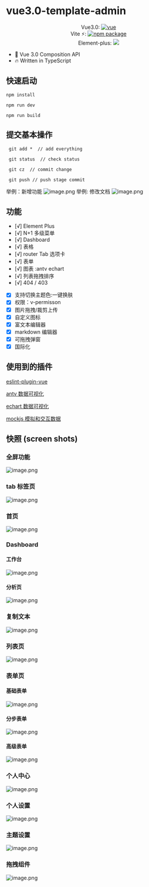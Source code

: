 # vue3.0-template-admin

<p align="center">
Vue3.0:
<a href="https://www.npmjs.com/package/vue/v/next">
    <img src="https://img.shields.io/npm/v/vue/next.svg" alt="vue">
  </a>
  </br>
  Vite ⚡:
    <a href="https://npmjs.com/package/vite"><img src="https://img.shields.io/npm/v/vite.svg" alt="npm package"></a>
  </br>
Element-plus:
<a href="https://www.npmjs.org/package/element-plus">
<img src="https://img.shields.io/npm/v/element-plus.svg">
</a>

</p>

- 💪 Vue 3.0 Composition API
- 🔥 Written in TypeScript

## 快速启动

```
npm install

npm run dev

npm run build
```

## 提交基本操作

     git add *  // add everything

     git status  // check status

     git cz  // commit change

     git push // push stage commit

举例：新增功能
![image.png](https://p9-juejin.byteimg.com/tos-cn-i-k3u1fbpfcp/2a1f4ad3d8f441898d37215da1c0c3e1~tplv-k3u1fbpfcp-watermark.image)
举例: 修改文档
![image.png](https://p9-juejin.byteimg.com/tos-cn-i-k3u1fbpfcp/cbb57adedaf84063b672b7802eeff6e6~tplv-k3u1fbpfcp-watermark.image)

## 功能

- [√] Element Plus
- [√] N+1 多级菜单
- [√] Dashboard
- [√] 表格
- [√] router Tab 选项卡
- [√] 表单
- [√] 图表 :antv echart
- [√] 列表拖拽排序
- [√] 404 / 403

- [x] 支持切换主题色:一键换肤
- [x] 权限：v-permisson
- [x] 图片拖拽/裁剪上传
- [x] 自定义图标
- [x] 富文本编辑器
- [x] markdown 编辑器
- [x] 可拖拽弹窗
- [x] 国际化

## 使用到的插件

[eslint-plugin-vue](https://eslint.vuejs.org/user-guide/#faq)

[antv 数据可视化](https://antv.vision/zh)

[echart 数据可视化](http://echarts.apache.org/zh/index.html)

[mockjs 模拟和交互数据](http://mockjs.com/)

## 快照 (screen shots)

### 全屏功能

![image.png](https://p9-juejin.byteimg.com/tos-cn-i-k3u1fbpfcp/9a65c47c1194442d86e4a18128aa59d5~tplv-k3u1fbpfcp-watermark.image)

### tab 标签页

![image.png](https://p1-juejin.byteimg.com/tos-cn-i-k3u1fbpfcp/fd7269635ab043f4a61302f2b7374906~tplv-k3u1fbpfcp-watermark.image)

### 首页

![image.png](https://p1-juejin.byteimg.com/tos-cn-i-k3u1fbpfcp/9e7a8852ae924151acc5e416fb91bf6a~tplv-k3u1fbpfcp-watermark.image)

### Dashboard

#### 工作台

![image.png](https://p6-juejin.byteimg.com/tos-cn-i-k3u1fbpfcp/f6586b8a2a6d42e9844519217f277b74~tplv-k3u1fbpfcp-watermark.image)

#### 分析页

![image.png](https://p9-juejin.byteimg.com/tos-cn-i-k3u1fbpfcp/580b489dd06e4f47a4fcacd9085215f9~tplv-k3u1fbpfcp-watermark.image)

### 复制文本

![image.png](https://p1-juejin.byteimg.com/tos-cn-i-k3u1fbpfcp/b9e2af7e1649444aa043225a936a8595~tplv-k3u1fbpfcp-watermark.image)

### 列表页

![image.png](https://p1-juejin.byteimg.com/tos-cn-i-k3u1fbpfcp/0eee8f0290ba4947812443ce79a2fbf0~tplv-k3u1fbpfcp-watermark.image)

### 表单页

#### 基础表单

![image.png](https://p3-juejin.byteimg.com/tos-cn-i-k3u1fbpfcp/caf0c1063ecc42308e042d3ad73002f9~tplv-k3u1fbpfcp-watermark.image)

#### 分步表单

![image.png](https://p6-juejin.byteimg.com/tos-cn-i-k3u1fbpfcp/720403d47fd841c4848430b62980d7f7~tplv-k3u1fbpfcp-watermark.image)

#### 高级表单

![image.png](https://p9-juejin.byteimg.com/tos-cn-i-k3u1fbpfcp/75374c2519e34a509d51381a93da7e97~tplv-k3u1fbpfcp-watermark.image)

### 个人中心

![image.png](https://p9-juejin.byteimg.com/tos-cn-i-k3u1fbpfcp/e93867b395394f39926a0b3b88da39dd~tplv-k3u1fbpfcp-watermark.image)

### 个人设置

![image.png](https://p6-juejin.byteimg.com/tos-cn-i-k3u1fbpfcp/ddf3f9dbe5b84230b030de41c83912b2~tplv-k3u1fbpfcp-watermark.image)

### 主题设置

![image.png](https://p1-juejin.byteimg.com/tos-cn-i-k3u1fbpfcp/cc192a56d9104cd3b8404b37c024ac76~tplv-k3u1fbpfcp-watermark.image)

### 拖拽组件

![image.png](https://p9-juejin.byteimg.com/tos-cn-i-k3u1fbpfcp/6fa6e9b7f60a440196b6b7b8586dc64f~tplv-k3u1fbpfcp-watermark.image)
